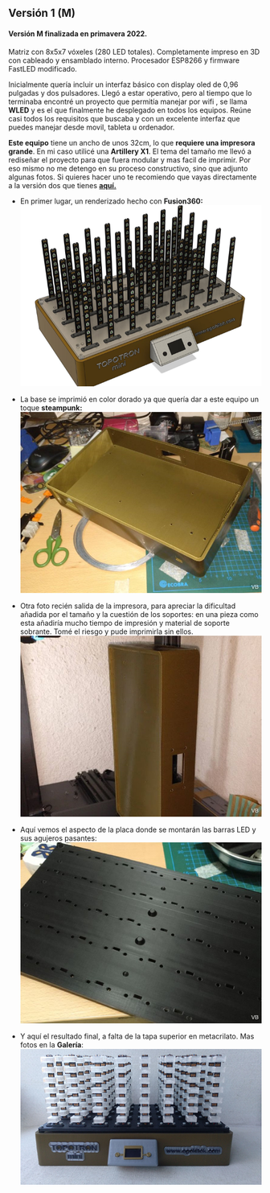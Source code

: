## Versión 1 (M)


#### **Versión M** finalizada en primavera 2022. 
 
Matriz con 8x5x7 vóxeles (280 LED totales). Completamente impreso en 3D con cableado y ensamblado interno. Procesador ESP8266 y firmware FastLED modificado.

Inicialmente quería incluir un interfaz básico con display oled de 0,96 pulgadas y dos pulsadores. Llegó a estar operativo, pero al tiempo que lo terminaba encontré un proyecto que permitía manejar por wifi , se llama **WLED** y es el que finalmente he desplegado en todos los equipos. Reúne casi todos los requisitos que buscaba y con un excelente interfaz que puedes manejar desde movil, tableta u ordenador. 

**Este equipo** tiene un ancho de unos 32cm, lo que **requiere una impresora grande**. En mi caso utilicé una **Artillery X1**. El tema del tamaño me llevó a rediseñar el proyecto para que fuera modular y mas facil de imprimir. Por eso mismo no me detengo en su proceso constructivo, sino que adjunto algunas fotos. Si quieres hacer uno te recomiendo que vayas directamente a la versión dos que tienes [**aquí.**](/V2FINAL)

- En primer lugar, un renderizado hecho con **Fusion360:**
![Topotron M renderizado](imagenes/TopotronM.png)

- La base se imprimió en color dorado ya que quería dar a este equipo un toque **steampunk:**
![Base impresa](imagenes/Baseimpresa.png)

- Otra foto recién salida de la impresora, para apreciar la dificultad añadida por el tamaño y la cuestión de los soportes: en una pieza como esta añadiría mucho tiempo de impresión y material de soporte sobrante. Tomé el riesgo y pude imprimirla sin ellos.
![Imprimiendo base 30cm](imagenes/Imprimiendobase30cm.png)

- Aquí vemos el aspecto de la placa donde se montarán las barras LED y sus agujeros pasantes:
![Placa interconexión barras LED](imagenes/Placainterconexionbarrasled.png)

- Y aquí el resultado final, a falta de la tapa superior en metacrilato. Mas fotos en la **Galería**:
![Topotron M vista frontal](imagenes/TopotronMfrontal.png)

